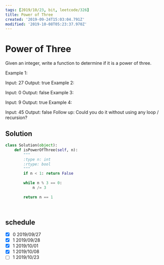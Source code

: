 ```yaml
---
tags: [2019/10/23, bit, leetcode/326]
title: Power of Three
created: '2019-09-24T15:03:04.791Z'
modified: '2019-10-08T05:23:37.970Z'
---
```


# Power of Three

Given an integer, write a function to determine if it is a power of three.

Example 1:

Input: 27
Output: true
Example 2:

Input: 0
Output: false
Example 3:

Input: 9
Output: true
Example 4:

Input: 45
Output: false
Follow up:
Could you do it without using any loop / recursion?

## Solution

```python
class Solution(object):
    def isPowerOfThree(self, n):
        """
        :type n: int
        :rtype: bool
        """
        if n < 1: return False
        
        while n % 3 == 0:
            n /= 3
        
        return n == 1
        
        
```

## schedule

* [x] 0 2019/09/27
* [x] 1 2019/09/28
* [x] 1 2019/10/01
* [x] 1 2019/10/08
* [ ] 1 2019/10/23
